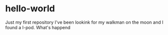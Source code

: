 # hello-world
Just my first repository
I've been lookink for my walkman on the moon and I found a I-pod. What's happend
